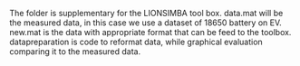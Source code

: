 The folder is supplementary for the LIONSIMBA tool box. 
data.mat will be the measured data, in this case we use a dataset of 18650 battery on EV. new.mat is the data with appropriate format that can be feed to the toolbox. 
datapreparation is code to reformat data, while graphical evaluation comparing it to the measured data. 

